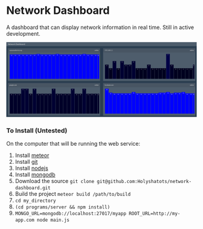 # Network Dashboard

A dashboard that can display network information in real time. Still in active development.

![Screenshot](https://raw.githubusercontent.com/Holyshatots/network-dashboard/master/screenshot.png)

### To Install (Untested)

On the computer that will be running the web service:

1. Install [meteor](https://www.meteor.com/install#!)
2. Install [git](https://git-scm.com/book/en/v2/Getting-Started-Installing-Git)
3. Install [nodejs](https://nodejs.org/en/)
4. Install [mongodb](https://www.mongodb.com/)
3. Download the source `git clone git@github.com:Holyshatots/network-dashboard.git`
4. Build the project `meteor build /path/to/build`
5. `cd my_directory`
6. `(cd programs/server && npm install)`
7. `MONGO_URL=mongodb://localhost:27017/myapp ROOT_URL=http://my-app.com node main.js`
